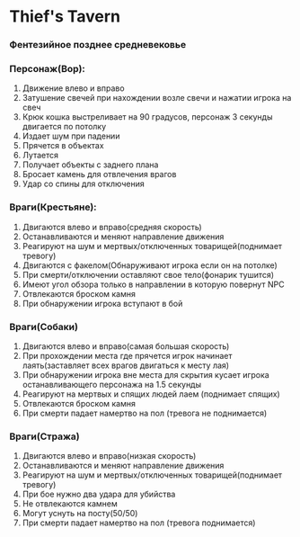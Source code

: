 # Thief's Tavern
### Фентезийное позднее средневековье

### Персонаж(Вор):
1. Движение влево и вправо
2. Затушение свечей при нахождении возле свечи и нажатии игрока на свеч
3. Крюк кошка выстреливает на 90 градусов, персонаж 3 секунды двигается по потолку
4. Издает шум при падении
5. Прячется в объектах
6. Лутается
7. Получает объекты с заднего плана 
8. Бросает камень для отвлечения врагов
9. Удар со спины для отключения


### Враги(Крестьяне):
1. Двигаются влево и вправо(средняя скорость)
2. Останавливаются и меняют направление движения
3. Реагируют на шум и мертвых/отключенных товарищей(поднимает тревогу)
4. Двигаются с факелом(Обнаруживают игрока если он на потолке)
5. При смерти/отключении оставляют свое тело(фонарик тушится)
6. Имеют угол обзора только в направлении в которую повернут NPC
7. Отвлекаются броском камня
8. При обнаружении игрока вступают в бой


### Враги(Собаки)
1. Двигаются влево и вправо(самая большая скорость)
2. При прохождении места где прячется игрок начинает лаять(заставляет всех врагов двигаться к месту лая)
3. При обнаружении игрока вне места для скрытия кусает игрока останавливающего персонажа на 1.5 секунды
4. Реагируют на мертвых и спящих людей лаем (поднимает спящих)
5. Отвлекаются броском камня
6. При смерти падает намертво на пол (тревога не поднимается)

### Враги(Стража)
1. Двигаются влево и вправо(низкая скорость)
2. Останавливаются и меняют направление движения
3. Реагируют на шум и мертвых/отключенных товарищей(поднимает тревогу)
4. При бое нужно два удара для убийства
5. Не отвлекаются камнем
6. Могут уснуть на посту(50/50)
7. При смерти падает намертво на пол (тревога поднимается)
